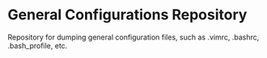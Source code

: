 # General Configurations Repository

Repository for dumping general configuration files, such as .vimrc, .bashrc, .bash_profile, etc.

